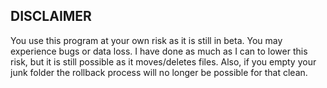 ## DISCLAIMER
You use this program at your own risk as it is still in beta. You may experience bugs or data loss. I have done as much as I can to lower this risk, but it is still possible as it moves/deletes files. Also, if you empty your junk folder the rollback process will no longer be possible for that clean.
